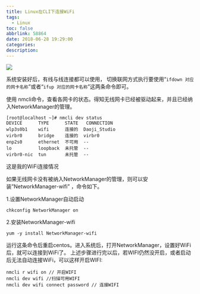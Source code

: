 ```yaml
---
title: Linux在CLI下连接WiFi
tags:
  - Linux
toc: false
abbrlink: 58864
date: 2018-06-28 19:29:00
categories:
description:
---
```

![](https://ws1.sinaimg.cn/large/e3bf8736gy1fyqcfaxx0dj22801hcb2e.jpg)
<!--more-->

系统安装好后，有线与线连接都可以使用， 切换联网方式执行要使用“`ifdown 对应的网卡名称`”或者“`ifup 对应的网卡名称`”这两条命令即可。

使用 nmcli命令，查看各网卡的状态。得知无线网卡已经被驱动起来，并且已经纳入NetworkManager的管理。

```shell
[root@localhost ~]# nmcli dev status
DEVICE      TYPE      STATE   CONNECTION   
wlp3s0b1    wifi      连接的  Daoji_Studio 
virbr0      bridge    连接的  virbr0       
enp2s0      ethernet  不可用  --           
lo          loopback  未托管  --           
virbr0-nic  tun       未托管  --           
```

这是我的WiFi连接情况 

如果无线网卡没有被纳入NetworkManager的管理，则可以安装”NetworkManager-wifi” ，命令如下。 

1.设置NetworkManager自动启动 


```shell
chkconfig NetworkManager on
```

2.安装NetworkManager-wifi 


```shell
yum -y install NetworkManager-wifi
```

运行这条命令后重启centos。进入系统后，打开NetworkManager，设置好WiFi后，就可以连接到WiFi了。
上述步骤进行完以后，若WIFI仍然没开启，或者启动后无法自动连接WiFi，可以这样开启WIFI: 

```shell
nmcli r wifi on // 开启WIFI
nmcli dev wifi //扫描可用WIFI
nmcli dev wifi connect password // 连接WIFI
```
